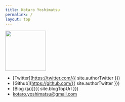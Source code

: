```yaml
---
title: Kotaro Yoshimatsu
permalink: /
layout: top
---
```


<img src="/assets/images/avatar.png" style="width:128px;">



- [Twitter](https://twitter.com/{{ site.authorTwitter }})
- [Github](https://github.com/{{ site.authorTwitter }})
- [Blog (ja)]({{ site.blogTopUrl }})
- kotaro.yoshimatsu@gmail.com

